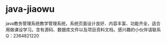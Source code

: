 # java-jiaowu
java教务管理系统教学管理系统，系统页面设计良好、内容丰富、功能齐全，适合用做课设学习。含有源码、数据库文件以及项目资料文档，感兴趣的小伙伴请联系Q：2364821220
